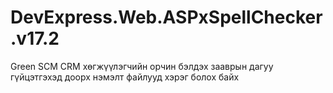 # DevExpress.Web.ASPxSpellChecker.v17.2
Green SCM CRM хөгжүүлэгчийн орчин бэлдэх зааврын дагуу гүйцэтгэхэд доорх нэмэлт файлууд хэрэг болох байх
